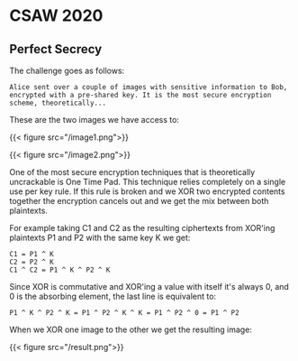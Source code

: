 # CSAW 2020

## Perfect Secrecy

The challenge goes as follows:


    Alice sent over a couple of images with sensitive information to Bob, encrypted with a pre-shared key. It is the most secure encryption scheme, theoretically...

These are the two images we have access to:

{{< figure src="/image1.png">}}

{{< figure src="/image2.png">}}

One of the most secure encryption techniques that is theoretically uncrackable is One Time Pad. This technique relies completely on a single use per key rule. If this rule is broken and we XOR two encrypted contents together the encryption cancels out and we get the mix between both plaintexts.

For example taking C1 and C2 as the resulting ciphertexts from XOR'ing plaintexts P1 and P2 with the same key K we get:

    C1 = P1 ^ K
    C2 = P2 ^ K
    C1 ^ C2 = P1 ^ K ^ P2 ^ K

Since XOR is commutative and XOR'ing a value with itself it's always 0, and 0 is the absorbing element, the last line is equivalent to:

    P1 ^ K ^ P2 ^ K = P1 ^ P2 ^ K ^ K = P1 ^ P2 ^ 0 = P1 ^ P2

When we XOR one image to the other we get the resulting image:

{{< figure src="/result.png">}}